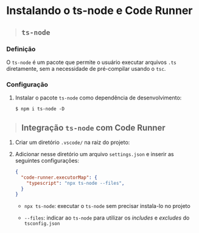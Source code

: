 # Instalando o ts-node e Code Runner

> ## **`ts-node`**

### **Definição**

O `ts-node` é um pacote que permite o usuário executar arquivos `.ts` diretamente, sem a necessidade de pré-compilar usando o `tsc`.

### **Configuração**

1. Instalar o pacote `ts-node` como dependência de desenvolvimento:

    ```shell
    $ npm i ts-node -D
    ```

> ## **Integração `ts-node` com Code Runner**

1. Criar um diretório `.vscode/` na raiz do projeto:

2. Adicionar nesse diretório um arquivo `settings.json` e inserir as seguintes configurações:

    ```json
    {
      "code-runner.executorMap": {
        "typescript": "npx ts-node --files",
      }
    }
    ```

    * `npx ts-node`: executar o `ts-node` sem precisar instala-lo no projeto

    * `--files`: indicar ao `ts-node` para utilizar os *includes* e *excludes* do `tsconfig.json`
